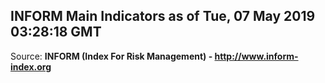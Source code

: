 ## INFORM Main Indicators as of Tue, 07 May 2019 03:28:18 GMT

Source: **INFORM (Index For Risk Management) - http://www.inform-index.org**
